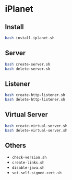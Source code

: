 # iPlanet

## Install

```bash
bash install-iplanet.sh
```

## Server

```bash
bash create-server.sh
bash delete-server.sh
```

## Listener

```bash
bash create-http-listener.sh
bash delete-http-listener.sh
```

## Virtual Server

```bash
bash create-virtual-server.sh
bash delete-virtual-server.sh
```

## Others

- `check-version.sh`
- `create-links.sh`
- `disable-java.sh`
- `set-self-signed-cert.sh`
